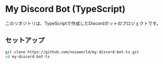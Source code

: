 # My Discord Bot (TypeScript)

このリポジトリは、TypeScriptで作成したDiscordボットのプロジェクトです。

## セットアップ

```bash
git clone https://github.com/nozaworld/my-discord-bot-ts.git
cd my-discord-bot-ts